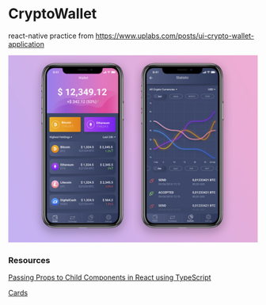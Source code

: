 # CryptoWallet
react-native practice from https://www.uplabs.com/posts/ui-crypto-wallet-application

![mockup](https://github.com/bytehala/CryptoWallet/blob/main/attachment.jpeg)


### Resources
[Passing Props to Child Components in React using TypeScript](https://dev.to/franciscomendes10866/passing-props-to-child-components-in-react-using-typescript-2690)

[Cards](https://reactnativeelements.com/docs/)
